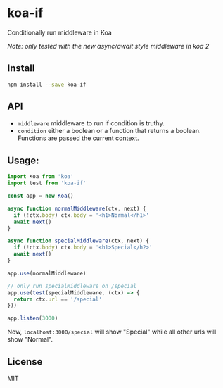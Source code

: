 # koa-if

Conditionally run middleware in Koa

*Note: only tested with the new async/await style middleware in koa 2*

## Install

```bash
npm install --save koa-if
```

## API

* `middleware` middleware to run if condition is truthy.
* `condition` either a boolean or a function that returns a boolean. Functions are passed the current context.

## Usage:

```javascript
import Koa from 'koa'
import test from 'koa-if'

const app = new Koa()

async function normalMiddleware(ctx, next) {
  if (!ctx.body) ctx.body = '<h1>Normal</h1>'
  await next()
}

async function specialMiddleware(ctx, next) {
  if (!ctx.body) ctx.body = '<h1>Special</h2>'
  await next()
}

app.use(normalMiddleware)

// only run specialMiddleware on /special
app.use(test(specialMiddleware, (ctx) => {
  return ctx.url == '/special'
}))

app.listen(3000)
```

Now, ````localhost:3000/special```` will show "Special" while all other urls will show "Normal".

## License

MIT
